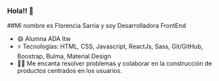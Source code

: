 ### Hola!! 👋


##Mi nombre es Florencia Sarria y soy Desarrolladora FrontEnd 


- 😄 Alumna ADA Itw
- ⚡ Tecnologías: HTML, CSS, Javascript, ReactJs, Sass, Git/GitHub, Boostrap, Bulma, Material Design
- 👩‍💻 Me encanta resolver problemas y colaborar en la construcción de productos centrados en los usuarios.


